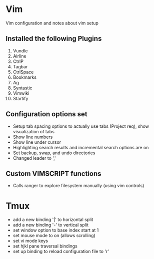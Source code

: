 # Vim
Vim configuration and notes about vim setup

## Installed the following Plugins
1. Vundle
2. Airline
3. CtrlP
4. Tagbar
5. CtrlSpace
6. Bookmarks
7. Ag
8. Syntastic
9. Vimwiki
10. Startify

## Configuration options set
- Setup tab spacing options to actually use tabs (Project req), show visualization of tabs
- Show line numbers
- Show line under cursor
- Highlighting search results and incremental search options are on
- Set backup, swap, and undo directories
- Changed leader to ','

## Custom VIMSCRIPT functions
- Calls ranger to explore filesystem manually (using vim controls)

# Tmux
- add a new binding '|' to horizontal split
- add a new binding '-' to vertical split
- set window option to base index start at 1
- set mouse mode to on (allows scrolling)
- set vi mode keys
- set hjkl pane traversal bindings
- set up binding to reload configuration file to 'r'
